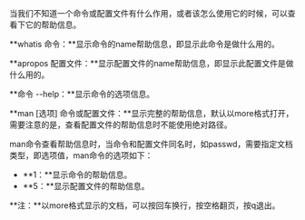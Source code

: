 当我们不知道一个命令或配置文件有什么作用，或者该怎么使用它的时候，可以查看下它的帮助信息。

**whatis 命令：**显示命令的name帮助信息，即显示此命令是做什么用的。

**apropos 配置文件：**显示配置文件的name帮助信息，即显示此配置文件是做什么用的。

**命令 --help：**显示命令的选项信息。

**man \[选项\] 命令或配置文件：**显示完整的帮助信息，默认以more格式打开，需要注意的是，查看配置文件的帮助信息时不能使用绝对路径。

man命令查看帮助信息时，当命令和配置文件同名时，如passwd，需要指定文档类型，即选项值，man命令的选项如下：

* **1：**显示命令的帮助信息。
* **5：**显示配置文件的帮助信息。

**注：**以more格式显示的文档，可以按回车换行，按空格翻页，按q退出。



